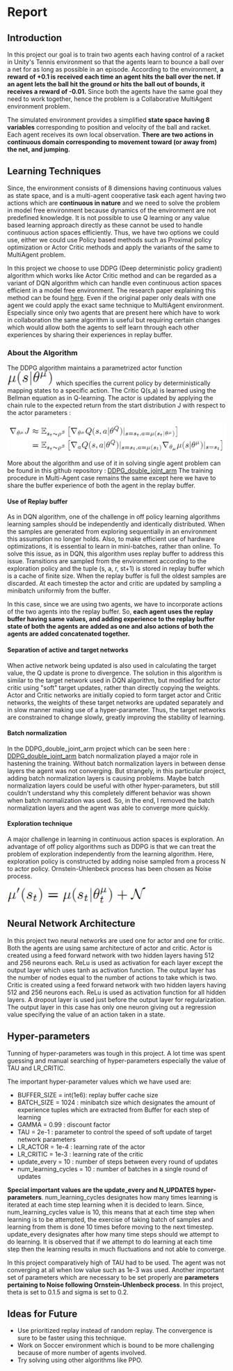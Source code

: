 # Report

## Introduction

In this project our goal is to train two agents each having control of a racket in Unity's Tennis environment so that the agents learn to bounce a ball over a net for as long as possible in an episode.
According to the environment, **a reward of +0.1 is received each time an agent hits the ball over the net. If an agent lets the ball hit the ground or hits the ball out of bounds, it receives a reward of -0.01.** 
Since both the agents have the same goal they need to work together, hence the problem is a Collaborative MultiAgent environment problem.

The simulated environment provides a simplified **state space having 8 variables** corresponding to position and velocity of the ball and racket. Each agent receives its own local observation. **There are two actions in continuous domain corresponding to movement toward (or away from) the net, and jumping.**

## Learning Techniques

Since, the environment consists of 8 dimensions having continuous values as state space, and is a multi-agent cooperative task each agent having two actions which are **continuous in nature** and we need to solve the problem in model free environment because dynamics of the environment are not predefined knowledge. It is not possible to use Q learning or any value based learning approach directly as these cannot be used to handle continuous action spaces efficiently.
Thus, we have two options we could use, either we could use Policy based methods such as Proximal policy optimization or Actor Critic methods and apply the variants of the same to MultiAgent problem.

In this project we choose to use DDPG (Deep deterministic policy gradient) algorithm which works like Actor Critic method and can be regarded as a variant of DQN algorithm which can handle even continuous action spaces efficient in a model free environment. The research paper explaining this method can be found [here](https://arxiv.org/abs/1509.02971).
Even if the original paper only deals with one agent we could apply the exact same technique to MultiAgent environment. Especially since only two agents that are present here which have to work in collaboration the same algorithm is useful but requiring certain changes which would allow both the agents to self learn through each other experiences
by sharing their experiences in replay buffer.

### About the Algorithm

The DDPG algorithm maintains a parametrized actor function ![Alt Text](images/actor_symbol.PNG) which specifies the current policy by deterministically mapping states to a specific action. The Critic Q(s,a) is learned using the Bellman equation as in Q-learning.
The actor is updated by applying the chain rule to the expected return from the start distribution J with respect to the actor parameters :

![Alt Text](images/ddpg_learning.PNG)

More about the algorithm and use of it in solving single agent problem can be found in this github repository : [DDPG_double_joint_arm](https://github.com/nikhil-salodkar/DDPG_double_joint_arm)
The training procedure in Multi-Agent case remains the same except here we have to share the buffer experience of both the agent in the replay buffer.

#### Use of Replay buffer

As in DQN algorithm, one of the challenge in off policy learning algorithms learning samples should be independently and identically distributed. When the samples are generated from exploring sequentially in an environment this assumption no longer holds. Also, to make efficient use of hardware optimizations, it is essential to learn in mini-batches, rather than online.
To solve this issue, as in DQN, this algorithm uses replay buffer to address this issue. Transitions are sampled from the environment according to the exploration policy and the tuple (s, a, r, st+1) is stored in replay buffer which is a cache of finite size. When the replay buffer is full the oldest samples are discarded. At each timestep the actor and critic are
updated by sampling a minibatch uniformly from the buffer.

In this case, since we are using two agents, we have to incorporate actions of the two agents into the replay buffer. So, **each agent uses the replay buffer having same values, and adding experience to the replay buffer state of both the agents are added as one and also actions of both the agents are added concatenated together.** 

#### Separation of active and target networks

When active network being updated is also used in calculating the target value, the Q update is prone to divergence. The solution in this algorithm is similar to the target network used in DQN algorithm, but modified for actor critic using "soft" target updates, rather than directly copying the weights. Actor and Critic networks are initially copied to form target actor 
and Critic networks, the weights of these target networks are updated separately and in slow manner making use of a hyper-parameter. Thus, the target networks are constrained to change slowly, greatly improving the stability of learning.

#### Batch normalization

In the DDPG_double_joint_arm project which can be seen here : [DDPG_double_joint_arm](https://github.com/nikhil-salodkar/DDPG_double_joint_arm) batch normalization played a major role in hastening the training. Without batch normalization layers in between dense layers the agent was not converging.
But strangely, in this particular project, adding batch normalization layers is causing problems. Maybe batch normalization layers could be useful with other hyper-parameters, but still couldn't understand why this completely different behavior was shown when batch normalization was used.
So, in the end, I removed the batch normalization layers and the agent was able to converge more quickly.  

#### Exploration technique

A major challenge in learning in continuous action spaces is exploration. An advantage of off policy algorithms such as DDPG is that we can treat the problem of exploration independently from the learning algorithm. Here, exploration policy is constructed by adding noise sampled from a process N to actor policy. Ornstein-Uhlenbeck process has been chosen as Noise process.

![Alt Text](images/noise.PNG)

## Neural Network Architecture

In this project two neural networks are used one for actor and one for critic. Both the agents are using same architecture of actor and critic. 
Actor is created using a feed forward network with two hidden layers having 512 and 256 neurons each. ReLu is used as activation for each layer except the output layer which uses tanh as activation function. The output layer has the number of nodes equal to the number of actions to take which is two.
Critic is created using a feed forward network with two hidden layers having 512 and 256 neurons each. ReLu is used as activation function for all hidden layers. A dropout layer is used just before the output layer for regularization.
The output layer in this case has only one neuron giving out a regression value specifying the value of an action taken in a state.

## Hyper-parameters

Tunning of hyper-parameters was tough in this project. A lot time was spent guessing and manual searching of hyper-parameters especially the value of TAU and LR_CRITIC.

The important hyper-parameter values which we have used are:
- BUFFER_SIZE = int(1e6): replay buffer cache size
- BATCH_SIZE = 1024      : minibatch size which designates the amount of experience tuples which are extracted from Buffer for each step of learning
- GAMMA = 0.99          : discount factor
- TAU = 2e-1            : parameter to control the speed of soft update of target network parameters
- LR_ACTOR = 1e-4       : learning rate of the actor 
- LR_CRITIC = 1e-3      : learning rate of the critic
- update_every = 10     : number of steps between every round of updates
- num_learning_cycles = 10        : number of batches in a single round of updates

**Special important values are the update_every and N_UPDATES hyper-parameters**. num_learning_cycles designates how many times learning is iterated at each time step learning when it is decided to learn.
Since, num_learning_cycles value is 10, this means that at each time step when learning is to be attempted, the exercise of taking batch of samples and learning from them is done 10 times before
moving to the next timestep.
update_every designates after how many time steps should we attempt to do learning. It is observed that if we attempt to do learning at each time step then the learning results in much 
fluctuations and not able to converge.

In this project comparatively high of TAU had to be used. The agent was not converging at all when low value such as 1e-3 was used.
Another important set of parameters which are necessary to be set properly are **parameters pertaining to Noise following Ornstein-Uhlenbeck process**. In this project, theta is set to 0.1.5 and sigma is set to 0.2.

## Ideas for Future

- Use prioritized replay instead of random replay. The convergence is sure to be faster using this technique.
- Work on Soccer environment which is bound to be more challenging because of more number of agents involved.
- Try solving using other algorithms like PPO.